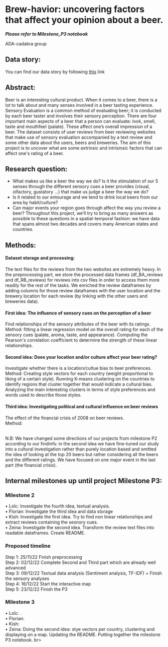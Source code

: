 # Brew-havior: uncovering factors that affect your opinion about a beer.<br>
***Please refer to Milestone_P3 notebook***

 ADA-cadabra group
## Data story:
You can find our data story by following [this](https://flaubertepfl.github.io/) link

## Abstract:
Beer is an interesting cultural product. When it comes to a beer, there is a lot to talk about and many senses involved in a beer tasting experience. Sensory Evaluation is a common method of evaluating beer; it is conducted by each beer taster and involves their sensory perception. There are four important main aspects of a beer that a person can evaluate: look, smell, taste and mouthfeel (palate). These affect one’s overall impression of a beer. The dataset consists of user reviews from beer reviewing websites that make use of sensory evaluation accompanied by a text review and some other data about the users, beers and breweries. The aim of this project is to uncover what are some extrinsic and intrisinsic factors that can affect one's rating of a beer. 

## Research question:
- What makes us like a beer the way we do? Is it the stimulation of our 5 senses through the different sensory cues a beer provides (visual, olfactory, gustatory ...) that make us judge a beer the way we do?
- Is it  related to our entourage and we tend to drink local beers from our area by habit/culture? 
- Can major events your region goes through affect the way you review a beer?
Throughout this project, we’ll try to bring as many answers as possible to these questions in a spatial-temporal fashion: we have data that spans almost two decades and covers many American states and countries. 

## Methods:
#### Dataset storage and processing:
The text files for the reviews from the two websites are extremely heavy. In the preprocessing part, we store the processed data frames (df_BA_reviews and df_RB_reviews) for reviews into csv files in order to access them more readily for the rest of the tasks. We enriched the review dataframes by adding columns for those review dataframes with the user location and the brewery location for each review (by linking with the other users and breweries data).

#### First idea: The influence of sensory cues on the perception of a beer
Find relationships of the sensory attributes of the beer with its ratings. <br>
Method: fitting a linear regression model on the overall rating for each of the sensory cues (palate, aroma, taste, and appearance). Computing the Pearson's correlation coefficient to determine the strength of these linear relationships. 

#### Second idea: Does your location and/or culture affect your beer rating? 
Investigate whether there is a location/cultue bias to beer preferences. <br>
Method: Creating style vectors for each country (weight proportional to liking of a certain style). Running K-means clustering on the countries to identify regions that cluster together that would indicate a cultural bias. Analyzing the main interesting clusters in terms of style preferences and words used to describe those styles.


#### Third idea: Investigating political and cultural influence on beer reviews
The effect of the financial crisis of 2008 on beer reviews. <br>
Method: 

<br>
N.B: We have changed some directions of our projects from milestone P2 according to our findinfs: in the second idea we have fine-tuned our study into a cultural investigation rather than purely location based and omitted the idea of looking at the top 20 beers but rather considering all the beers and the different ratings. We have focused on one major event in the last part (the financial crisis).

## Internal milestones up until project Milestone P3:

### Milestone 2 
•	Loïc:    Investigate the fourth idea, textual analysis.<br>
•	Florian: Investigate the third idea and data storage<br>
•	Kish:    Investigate the first idea. Try to find non linear relationships and extract reviews containing the sesnory cues. <br>
•	Zeina:   Investigate the second idea. Transform the review text files into readable dataframes. Create README. <br>

### Proposed timeline
Step 1: 25/11/22 Finish preprocessing <br>
Step 2: 02/12/22 Complete Second and Third part which are already well advanced<br>
Step 3: 09/12/22 Textual data analysis (Sentiment analysis, TF-IDF) + Finish the sensory analyses <br>
Step 4: 16/12/22 Start the interactive map<br>
Step 5: 23/12/22 Finish the P3

### Milestone 3
•	Loïc:    .<br>
•	Florian: <br>
•	Kish:     <br>
•	Zeina:   Doing the second idea: stye vectors per country, clustering and displaying on a map. Updating the README. Putting together the milestone P3 notebook. br>

